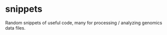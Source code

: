 snippets
========

Random snippets of useful code, many for processing / analyzing genomics data files.
